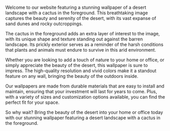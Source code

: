 <!--
Write me content for website with wallpaper "A desert landscape with a cactus in the foreground"
-->

<!--font:Open Sans-->

Welcome to our website featuring a stunning wallpaper of a desert landscape with a cactus in the foreground. This breathtaking image captures the beauty and serenity of the desert, with its vast expanse of sand dunes and rocky outcroppings.

The cactus in the foreground adds an extra layer of interest to the image, with its unique shape and texture standing out against the barren landscape. Its prickly exterior serves as a reminder of the harsh conditions that plants and animals must endure to survive in this arid environment.

Whether you are looking to add a touch of nature to your home or office, or simply appreciate the beauty of the desert, this wallpaper is sure to impress. The high-quality resolution and vivid colors make it a standout feature on any wall, bringing the beauty of the outdoors inside.

Our wallpapers are made from durable materials that are easy to install and maintain, ensuring that your investment will last for years to come. Plus, with a variety of sizes and customization options available, you can find the perfect fit for your space.

So why wait? Bring the beauty of the desert into your home or office today with our stunning wallpaper featuring a desert landscape with a cactus in the foreground.
